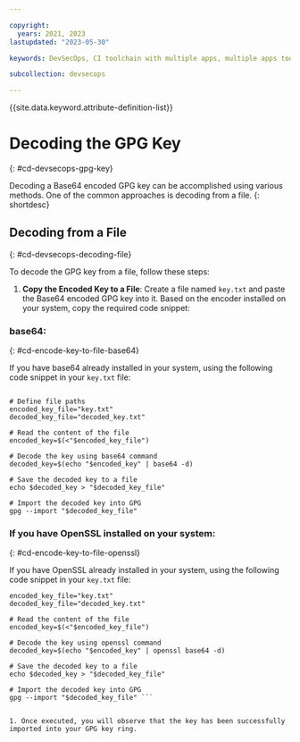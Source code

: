 ```yaml
---

copyright:
  years: 2021, 2023
lastupdated: "2023-05-30"

keywords: DevSecOps, CI toolchain with multiple apps, multiple apps toolchain

subcollection: devsecops

---
```


{{site.data.keyword.attribute-definition-list}}

# Decoding the GPG Key
{: #cd-devsecops-gpg-key}

Decoding a Base64 encoded GPG key can be accomplished using various methods. One of the common approaches is decoding from a file.
{: shortdesc}

## Decoding from a File
{: #cd-devsecops-decoding-file}

To decode the GPG key from a file, follow these steps:

1. **Copy the Encoded Key to a File**: Create a file named `key.txt` and paste the Base64 encoded GPG key into it. Based on the encoder installed on your system, copy the required code snippet:

### base64:
{: #cd-encode-key-to-file-base64}

If you have base64 already installed in your system, using the following code snippet in your `key.txt` file:

````

# Define file paths
encoded_key_file="key.txt"
decoded_key_file="decoded_key.txt"

# Read the content of the file
encoded_key=$(<"$encoded_key_file")

# Decode the key using base64 command
decoded_key=$(echo "$encoded_key" | base64 -d)

# Save the decoded key to a file
echo $decoded_key > "$decoded_key_file"

# Import the decoded key into GPG
gpg --import "$decoded_key_file"

````

### If you have OpenSSL installed on your system:
{: #cd-encode-key-to-file-openssl}

If you have OpenSSL already installed in your system, using the following code snippet in your `key.txt` file:

```Define file paths
encoded_key_file="key.txt"
decoded_key_file="decoded_key.txt"

# Read the content of the file
encoded_key=$(<"$encoded_key_file")

# Decode the key using openssl command
decoded_key=$(echo "$encoded_key" | openssl base64 -d)

# Save the decoded key to a file
echo $decoded_key > "$decoded_key_file"

# Import the decoded key into GPG
gpg --import "$decoded_key_file" ```


1. Once executed, you will observe that the key has been successfully imported into your GPG key ring.
